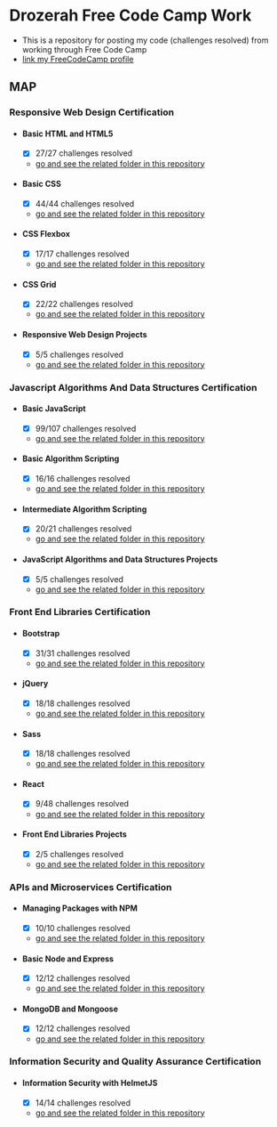 # Drozerah Free Code Camp Work

* This is a repository for posting my code (challenges resolved) from working through Free Code Camp
* [link my FreeCodeCamp profile](https://www.freecodecamp.org/drozerah)

## MAP

### Responsive Web Design Certification

- #### Basic HTML and HTML5
	- [x] 27/27 challenges resolved
	- [go and see the related folder in this repository](https://github.com/Drozerah/freeCodeCamp-work/tree/master/Responsive_Web_Design_Certification/Basic_HTML_and_HTML5)

- #### Basic CSS
	- [x] 44/44 challenges resolved
	- [go and see the related folder in this repository](https://github.com/Drozerah/freeCodeCamp-work/tree/master/Responsive_Web_Design_Certification/Basic_CSS)

- #### CSS Flexbox
	- [x] 17/17 challenges resolved
	- [go and see the related folder in this repository](https://github.com/Drozerah/freeCodeCamp-work/tree/master/Responsive_Web_Design_Certification/Flexbox)

- #### CSS Grid
	- [x] 22/22 challenges resolved
	- [go and see the related folder in this repository](https://github.com/Drozerah/freeCodeCamp-work/tree/master/Responsive_Web_Design_Certification/CSS_Grid)

- #### Responsive Web Design Projects
	- [x] 5/5 challenges resolved
	- [go and see the related folder in this repository](https://github.com/Drozerah/freeCodeCamp-work/tree/master/Responsive_Web_Design_Certification/Responsive_Web_Design_Projects)

### Javascript Algorithms And Data Structures Certification

- #### Basic JavaScript
	- [x] 99/107 challenges resolved
	- [go and see the related folder in this repository](https://github.com/Drozerah/freeCodeCamp-work/tree/master/Javascript_Algorithms_And_Data_Structures_Certification/Basic_JavaScript)

- #### Basic Algorithm Scripting
	- [x] 16/16 challenges resolved
	- [go and see the related folder in this repository](https://github.com/Drozerah/freeCodeCamp-work/tree/master/Javascript_Algorithms_And_Data_Structures_Certification/Basic_Algorithm_Scripting)

- #### Intermediate Algorithm Scripting
	- [x] 20/21 challenges resolved
	- [go and see the related folder in this repository](https://github.com/Drozerah/freeCodeCamp-work/tree/master/Javascript_Algorithms_And_Data_Structures_Certification/Intermediate_Algorithm_Scripting)

- #### JavaScript Algorithms and Data Structures Projects
	- [x] 5/5 challenges resolved 
	- [go and see the related folder in this repository](https://github.com/Drozerah/freeCodeCamp-work/tree/master/Javascript_Algorithms_And_Data_Structures_Certification/JavaScript_Algorithms_and_Data_Structures_Projects)

### Front End Libraries Certification

- #### Bootstrap
	- [x] 31/31 challenges resolved
	- [go and see the related folder in this repository](https://github.com/Drozerah/freeCodeCamp-work/tree/master/Front_End_Libraries_Certification/Bootstrap)

- #### jQuery
	- [x] 18/18 challenges resolved
	- [go and see the related folder in this repository](https://github.com/Drozerah/freeCodeCamp-work/tree/master/Front_End_Libraries_Certification/jQuery)

- #### Sass
	- [x] 18/18 challenges resolved
	- [go and see the related folder in this repository](https://github.com/Drozerah/freeCodeCamp-work/tree/master/Front_End_Libraries_Certification/Sass)

- #### React
	- [x] 9/48 challenges resolved
	- [go and see the related folder in this repository](https://github.com/Drozerah/freeCodeCamp-work/tree/master/Front_End_Libraries_Certification/React)

- #### Front End Libraries Projects
	- [x] 2/5 challenges resolved
	- [go and see the related folder in this repository](https://github.com/Drozerah/freeCodeCamp-work/tree/master/Front_End_Libraries_Certification/Front_End_Libraries_Projects)

### APIs and Microservices Certification

- #### Managing Packages with NPM
	- [x] 10/10 challenges resolved
	- [go and see the related folder in this repository](https://github.com/Drozerah/freeCodeCamp-work/tree/master/APIs_and_Microservices_Certification/Managing_Packages_with_NPM)

- #### Basic Node and Express
	- [x] 12/12 challenges resolved
	- [go and see the related folder in this repository](https://github.com/Drozerah/freeCodeCamp-work/tree/master/APIs_and_Microservices_Certification/Basic_Node_and_Express)

- #### MongoDB and Mongoose
	- [x] 12/12 challenges resolved
	- [go and see the related folder in this repository](https://github.com/Drozerah/freeCodeCamp-work/tree/master/APIs_and_Microservices_Certification/MongoDB_and_Mongoose)

### Information Security and Quality Assurance Certification

- #### Information Security with HelmetJS
	- [x] 14/14 challenges resolved
	- [go and see the related folder in this repository](https://github.com/Drozerah/freeCodeCamp-work/tree/master/Information_Security_and_Quality_Assurance_certification/Information_Security_with_HelmetJS)
